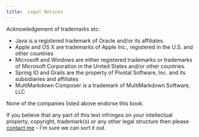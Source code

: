 ```yaml
---
title:	Legal Notices
---
```


Acknowledgement of trademarks etc:

- Java is a registered trademark of Oracle and/or its affiliates.
- Apple and OS X are trademarks of Apple Inc., registered in the U.S. and other countries
- Microsoft and Windows are either registered trademarks or trademarks of Microsoft Corporation in the United States and/or other countries.
- Spring IO and Grails are the property of Pivotal Software, Inc. and its subsidiaries and affiliates
- MultiMarkdown Composer is a trademark of MultiMarkdown Software, LLC

None of the companies listed above endorse this book.

If you believe that any part of this text infringes on your intellectual property, copyright, trademark(s) or any other legal structure then please [contact me](mailto:groovy@duncan.dickinson.name) - I'm sure we can sort it out. 